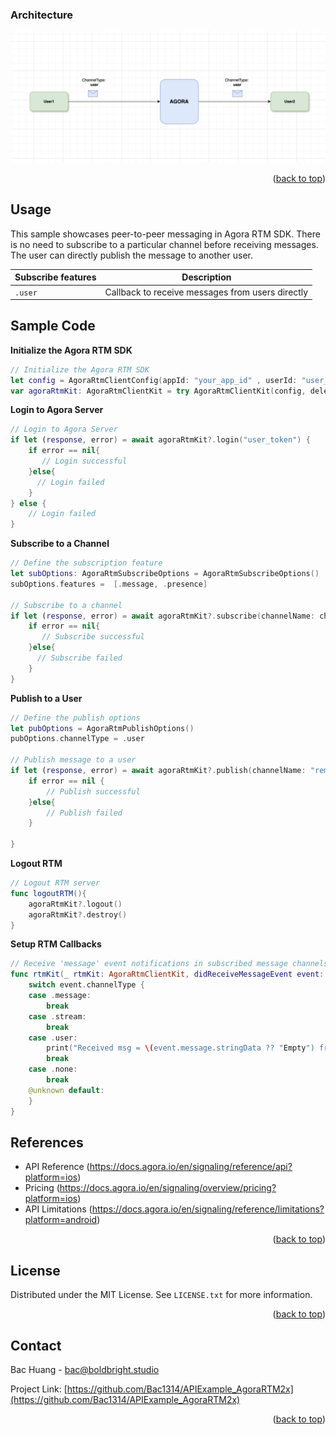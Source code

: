 <a name="readme-top"></a>


### Architecture

![alt text](../../../../MyAssets/Arch_P2P.png)


<p align="right">(<a href="#readme-top">back to top</a>)</p>



<!-- USAGE EXAMPLES -->
## Usage

This sample showcases peer-to-peer messaging in Agora RTM SDK. There is no need to subscribe to a particular channel before receiving messages. The user can directly publish the message to another user. 

| Subscribe features | Description |
| --- | --- |
| `.user` | Callback to receive messages from users directly |


<!-- Sample Code -->
## Sample Code

**Initialize the Agora RTM SDK**
```swift
// Initialize the Agora RTM SDK
let config = AgoraRtmClientConfig(appId: "your_app_id" , userId: "user_id")
var agoraRtmKit: AgoraRtmClientKit = try AgoraRtmClientKit(config, delegate: self)
```

**Login to Agora Server**
```swift
// Login to Agora Server
if let (response, error) = await agoraRtmKit?.login("user_token") {
    if error == nil{
       // Login successful
    }else{
      // Login failed
    }
} else {
    // Login failed
}
```

**Subscribe to a Channel**
```swift
// Define the subscription feature
let subOptions: AgoraRtmSubscribeOptions = AgoraRtmSubscribeOptions()
subOptions.features =  [.message, .presence]

// Subscribe to a channel  
if let (response, error) = await agoraRtmKit?.subscribe(channelName: channelName, option: subOptions){
    if error == nil{
       // Subscribe successful
    }else{
      // Subscribe failed
    }
}
```

**Publish to a User**
```swift
// Define the publish options
let pubOptions = AgoraRtmPublishOptions()
pubOptions.channelType = .user

// Publish message to a user
if let (response, error) = await agoraRtmKit?.publish(channelName: "remoteUserName", message: messageString, option: pubOptions){
    if error == nil {
        // Publish successful
    }else{
        // Publish failed
    }
    
}
```

**Logout RTM**
```swift
// Logout RTM server
func logoutRTM(){
    agoraRtmKit?.logout()
    agoraRtmKit?.destroy()
}
```

**Setup RTM Callbacks**
```swift
// Receive 'message' event notifications in subscribed message channels and subscribed topics.
func rtmKit(_ rtmKit: AgoraRtmClientKit, didReceiveMessageEvent event: AgoraRtmMessageEvent) {
    switch event.channelType {
    case .message:
        break
    case .stream:
        break
    case .user:
        print("Received msg = \(event.message.stringData ?? "Empty") from \(event.publisher)")
        break
    case .none:
        break
    @unknown default:
    }
}

```




<!-- RTM API Limitation -->
## References

- API Reference (https://docs.agora.io/en/signaling/reference/api?platform=ios)
- Pricing (https://docs.agora.io/en/signaling/overview/pricing?platform=ios)
- API Limitations (https://docs.agora.io/en/signaling/reference/limitations?platform=android)



<p align="right">(<a href="#readme-top">back to top</a>)</p>





<!-- LICENSE -->
## License

Distributed under the MIT License. See `LICENSE.txt` for more information.

<p align="right">(<a href="#readme-top">back to top</a>)</p>



<!-- CONTACT -->
## Contact

Bac Huang  - bac@boldbright.studio

Project Link: [https://github.com/Bac1314/APIExample_AgoraRTM2x](https://github.com/Bac1314/APIExample_AgoraRTM2x)

<p align="right">(<a href="#readme-top">back to top</a>)</p>



